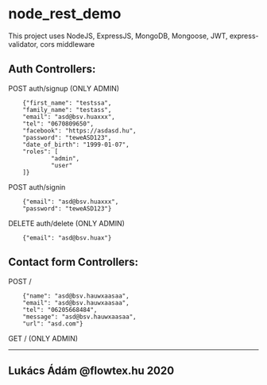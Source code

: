 # node_rest_demo
This project uses NodeJS, ExpressJS, MongoDB, Mongoose, JWT, express-validator, cors middleware

Auth Controllers:
-

POST auth/signup (ONLY ADMIN)

        {"first_name": "testssa",
        "family_name": "testass",
        "email": "asd@bsv.huaxxx",
        "tel": "0670809650",
        "facebook": "https://asdasd.hu",
        "password": "teweASD123",
        "date_of_birth": "1999-01-07",
        "roles": [
                "admin",
                "user"
        ]}
        
POST auth/signin

        {"email": "asd@bsv.huaxxx",
        "password": "teweASD123"}

DELETE auth/delete (ONLY ADMIN)

        {"email": "asd@bsv.huax"}
        

Contact form Controllers:
-

POST /

        {"name": "asd@bsv.hauwxaasaa",
        "email": "asd@bsv.hauwxaasaa",
        "tel": "06205668484",
        "message": "asd@bsv.hauwxaasaa",
        "url": "asd.com"}

GET / (ONLY ADMIN)

    
    
---
Lukács Ádám @flowtex.hu 2020
- 
 
